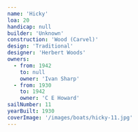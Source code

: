 ```yaml
---
name: 'Hicky'
loa: 20
handicap: null
builder: 'Unknown'
construction: 'Wood (Carvel)'
design: 'Traditional'
designer: 'Herbert Woods'
owners:
  - from: 1942
    to: null
    owner: 'Ivan Sharp'
  - from: 1930
    to: 1942
    owner: 'C E Howard'
sailNumber: 11
yearBuilt: 1930
coverImage: '/images/boats/hicky-11.jpg'
---
```

